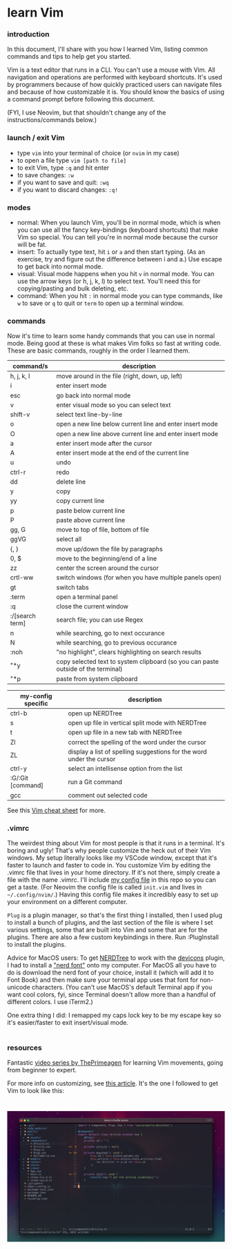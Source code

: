 # learn Vim

### introduction

In this document, I'll share with you how I learned Vim, listing common commands and tips to help get you started.

Vim is a text editor that runs in a CLI. You can't use a mouse with Vim. All navigation and operations are performed with keyboard shortcuts. It's used by programmers because of how quickly practiced users can navigate files and because of how customizable it is. You should know the basics of using a command prompt before following this document.

(FYI, I use Neovim, but that shouldn't change any of the instructions/commands below.)

### launch / exit Vim
- type `vim` into your terminal of choice (or `nvim` in my case)
- to open a file type `vim [path to file]`
- to exit Vim, type `:q` and hit enter
- to save changes: `:w`
- if you want to save and quit: `:wq`
- if you want to discard changes: `:q!`

### modes

- normal: When you launch Vim, you'll be in normal mode, which is when you can use all the fancy key-bindings (keyboard shortcuts) that make Vim so special. You can tell you're in normal mode because the cursor will be fat.
- insert: To actually type text, hit `i` or `a` and then start typing. (As an exercise, try and figure out the difference between i and a.) Use escape to get back into normal mode.
- visual: Visual mode happens when you hit `v` in normal mode. You can use the arrow keys (or h, j, k, l) to select text. You'll need this for copying/pasting and bulk deleting, etc.
- command: When you hit `:` in normal mode you can type commands, like `w` to save or `q` to quit or `term` to open up a terminal window.

### commands

Now it's time to learn some handy commands that you can use in normal mode. Being good at these is what makes Vim folks so fast at writing code. These are basic commands, roughly in the order I learned them.

| command/s           | description                                                                          |
| ------------------- | ------------------------------------------------------------------------------------ |
| h, j, k, l          | move around in the file (right, down, up, left)                                      |
| i                   | enter insert mode                                                                    |
| esc                 | go back into normal mode                                                             |
| v                   | enter visual mode so you can select text                                             |
| shift-v             | select text line-by-line                                                             |
| o                   | open a new line below current line and enter insert mode                             |
| O                   | open a new line above current line and enter insert mode                             |
| a                   | enter insert mode after the cursor                                                   |
| A                   | enter insert mode at the end of the current line                                     |
| u                   | undo                                                                                 |
| ctrl-r              | redo                                                                                 |
| dd                  | delete line                                                                          |
| y                   | copy                                                                                 |
| yy                  | copy current line                                                                    |
| p                   | paste below current line                                                             |
| P                   | paste above current line                                                             |
| gg, G               | move to top of file, bottom of file                                                  |
| ggVG                | select all                                                                           |
| {, }                | move up/down the file by paragraphs                                                  |
| 0, $                | move to the beginning/end of a line                                                  |
| zz                  | center the screen around the cursor                                                  |
| crtl-ww             | switch windows (for when you have multiple panels open)                              |
| gt                  | switch tabs                                                                          |
| :term               | open a terminal panel                                                                |
| :q                  | close the current window                                                             |
| :/[search term]     | search file; you can use Regex                                                       |
| n                   | while searching, go to next occurance                                                |
| N                   | while searching, go to previous occurance                                            |
| :noh                | "no highlight", clears highlighting on search results                                |
| "*y                 | copy selected text to system clipboard (so you can paste outside of the terminal)    |
| "*p                 | paste from system clipboard                                                          |

| my-config specific  | description                                                                          |
| ------------------- | ------------------------------------------------------------------------------------ |
| ctrl-b              | open up NERDTree                                                                     |
| s                   | open up file in vertical split mode with NERDTree                                    |
| t                   | open up file in a new tab with NERDTree                                              |
| Zl                  | correct the spelling of the word under the cursor                                    |
| ZL                  | display a list of spelling suggestions for the word under the cursor                 |
| ctrl-y              | select an intellisense option from the list                                          |
| :G/:Git [command]   | run a Git command                                                                    |
| gcc                 | comment out selected code                                                            |

See this [Vim cheat sheet](https://vim.rtorr.com/) for more.

### .vimrc

The weirdest thing about Vim for most people is that it runs in a terminal. It's boring and ugly! That's why people customize the heck out of their Vim windows. My setup literally looks like my VSCode window, except that it's faster to launch and faster to code in. You customize Vim by editing the .vimrc file that lives in your home directory. If it's not there, simply create a file with the name .vimrc. I'll include [my config file](https://github.com/ruthrootz/learn-vim/blob/main/init.vim) in this repo so you can get a taste. (For Neovim the config file is called `init.vim` and lives in `~/.config/nvim/`.) Having this config file makes it incredibly easy to set up your environment on a different computer.

`Plug` is a plugin manager, so that's the first thing I installed, then I used plug to install a bunch of plugins, and the last section of the file is where I set various settings, some that are built into Vim and some that are for the plugins. There are also a few custom keybindings in there. Run :PlugInstall to install the plugins.

Advice for MacOS users: To get [NERDTree](https://github.com/preservim/nerdtree) to work with the [devicons](https://github.com/ryanoasis/vim-devicons) plugin, I had to install a ["nerd font"](https://www.nerdfonts.com/) onto my computer. For MacOS all you have to do is download the nerd font of your choice, install it (which will add it to Font Book) and then make sure your terminal app uses that font for non-unicode characters. (You can't use MacOS's default Terminal app if you want cool colors, fyi, since Terminal doesn't allow more than a handful of different colors. I use iTerm2.)

One extra thing I did: I remapped my caps lock key to be my escape key so it's easier/faster to exit insert/visual mode.

#

### resources

Fantastic [video series by ThePrimeagen](https://www.youtube.com/playlist?list=PLm323Lc7iSW_wuxqmKx_xxNtJC_hJbQ7R) for learning Vim movements, going from beginner to expert.

For more info on customizing, see [this article](https://medium.com/better-programming/setting-up-neovim-for-web-development-in-2020-d800de3efacd). It's the one I followed to get Vim to look like this:

#

![my Neovim setup](screenshot.png)
